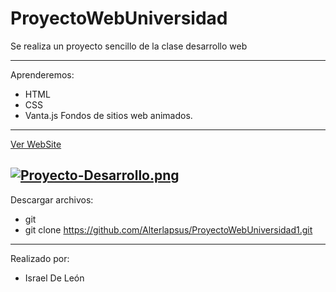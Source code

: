 # ProyectoWebUniversidad

Se realiza un proyecto sencillo de la clase desarrollo web

---
Aprenderemos:

- HTML
- CSS
- Vanta.js Fondos de sitios web animados.

---

<a href="https://proyectoisrael.netlify.app/">Ver WebSite</a>

[![Proyecto-Desarrollo.png](https://i.postimg.cc/Kj86QXNk/Proyecto-Desarrollo.png)](https://postimg.cc/MMg3KFgq)
---

Descargar archivos:

- git 
- git clone https://github.com/Alterlapsus/ProyectoWebUniversidad1.git

---

Realizado por:

- Israel De León
